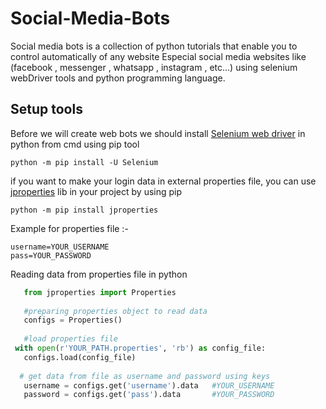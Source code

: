 # Social-Media-Bots
Social media bots is a collection of python tutorials that enable you to control automatically of any website Especial social media websites like (facebook , messenger , whatsapp , instagram , etc...) using selenium webDriver tools and python programming language.
## Setup tools 
Before we will create web bots we should install [Selenium web driver](https://www.selenium.dev/) in python from cmd using pip tool
```
python -m pip install -U Selenium  
```
if you want to make your login data in external properties file, you can use [jproperties](https://pypi.org/project/jproperties/) lib in your project by using pip 
```
python -m pip install jproperties 
```
Example for properties file :-
```
username=YOUR_USERNAME
pass=YOUR_PASSWORD

```
Reading data from properties file in python
```python
   from jproperties import Properties 
   
   #preparing properties object to read data 
   configs = Properties()
   
   #load properties file
 with open(r'YOUR_PATH.properties', 'rb') as config_file:
   configs.load(config_file)
  
  # get data from file as username and password using keys  
   username = configs.get('username').data   #YOUR_USERNAME
   password = configs.get('pass').data       #YOUR_PASSWORD

```
